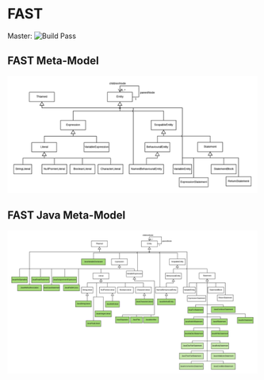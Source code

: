 # FAST

Master: ![Build Pass](https://travis-ci.org/moosetechnology/FAST.svg?branch=master)

## FAST Meta-Model

![FAST Meta-model](./doc/images/FAST-Meta-Model.png)

## FAST Java Meta-Model

![FAST Meta-model](./doc/images/FAST-Meta-Model-Java.png)
